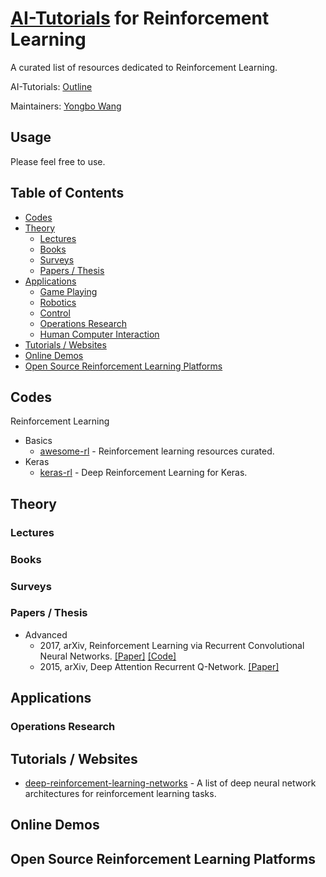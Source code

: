 # [AI-Tutorials](https://github.com/yongbowin/AI-Tutorials) for Reinforcement Learning

A curated list of resources dedicated to Reinforcement Learning.

AI-Tutorials: [Outline](https://github.com/yongbowin/AI-Tutorials)

Maintainers: [Yongbo Wang](https://github.com/yongbowin)


## Usage
Please feel free to use.

## Table of Contents

 - [Codes](#codes)
 - [Theory](#theory)
   - [Lectures](#lectures)
   - [Books](#books)
   - [Surveys](#surveys)
   - [Papers / Thesis](#papers--thesis)
 - [Applications](#applications)
   - [Game Playing](#game-playing)
   - [Robotics](#robotics)
   - [Control](#control)
   - [Operations Research](#operations-research)
   - [Human Computer Interaction](#human-computer-interaction)
 - [Tutorials / Websites](#tutorials--websites)
 - [Online Demos](#online-demos)
 - [Open Source Reinforcement Learning Platforms](#open-source-reinforcement-learning-platforms)

## Codes
Reinforcement Learning
 - Basics
   - [awesome-rl](https://github.com/aikorea/awesome-rl) - Reinforcement learning resources curated.
 - Keras
   - [keras-rl](https://github.com/matthiasplappert/keras-rl) - Deep Reinforcement Learning for Keras.

## Theory

### Lectures

### Books

### Surveys

### Papers / Thesis
 - Advanced
   - 2017, arXiv, Reinforcement Learning via Recurrent Convolutional Neural Networks. [[Paper]](https://arxiv.org/pdf/1701.02392.pdf) [[Code]](https://github.com/tanmayshankar/RCNN_MDP)
   - 2015, arXiv, Deep Attention Recurrent Q-Network. [[Paper]](https://arxiv.org/pdf/1512.01693.pdf)

## Applications

### Operations Research

## Tutorials / Websites
  - [deep-reinforcement-learning-networks](https://github.com/5vision/deep-reinforcement-learning-networks) - A list of deep neural network architectures for reinforcement learning tasks.

## Online Demos

## Open Source Reinforcement Learning Platforms


